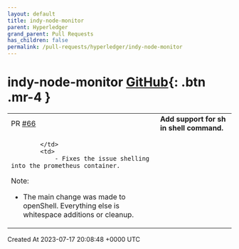 ```yaml
---
layout: default
title: indy-node-monitor
parent: Hyperledger
grand_parent: Pull Requests
has_children: false
permalink: /pull-requests/hyperledger/indy-node-monitor
---
```


# indy-node-monitor <span class="fs-3 right-align">[GitHub](https://github.com/hyperledger/indy-node-monitor){: .btn .mr-4 }</span>


<div>
    <table>
        <tr>
            <td>
                PR <a href="https://github.com/hyperledger/indy-node-monitor/pull/66" class=".btn">#66</a>
            </td>
            <td>
                <b>
                    Add support for sh in shell command.
                </b>
            </td>
        </tr>
        <tr>
            <td>
                
            </td>
            <td>
                - Fixes the issue shelling into the prometheus container.

Note:
- The main change was made to openShell.  Everything else is whitespace additions or cleanup.
            </td>
        </tr>
    </table>
    <div class="right-align">
        Created At 2023-07-17 20:08:48 +0000 UTC
    </div>
</div>

